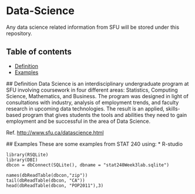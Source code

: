 # Data-Science
Any data science related information from SFU will be stored under this repository.

## Table of contents
* [Definition](#history)
* [Examples](#ex)

<a name="history"/>
## Definition
Data Science is an interdisciplinary undergraduate program at SFU involving coursework in four different areas: Statistics, Computing Science, Mathematics, and Business. The program was designed in light of consultations with industry, analysis of employment trends, and faculty research in upcoming data technologies. The result is an applied, skills-based program that gives students the tools and abilities they need to gain employment and be successful in the area of Data Science.

Ref. http://www.sfu.ca/datascience.html

<a name="ex"/>
## Examples
These are some examples from STAT 240 using:
* R-studio

```
library(RSQLite)
library(DBI)
dbcon = dbConnect(SQLite(), dbname = "stat240Week3lab.sqlite")

names(dbReadTable(dbcon,"zip"))
tail(dbReadTable(dbcon, "CA"))
head(dbReadTable(dbcon, "POP2011"),3)
```
